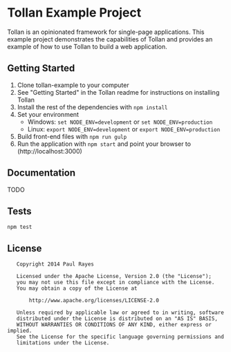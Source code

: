 Tollan Example Project
======================

Tollan is an opinionated framework for single-page applications. This example project demonstrates the capabilities of Tollan and provides an example of how to use Tollan to build a web application.

Getting Started
---------------

1. Clone tollan-example to your computer
2. See "Getting Started" in the Tollan readme for instructions on installing Tollan
3. Install the rest of the dependencies with `npm install`
4. Set your environment
    - Windows: `set NODE_ENV=development` or `set NODE_ENV=production`
    - Linux: `export NODE_ENV=development` or `export NODE_ENV=production`
5. Build front-end files with `npm run gulp`
6. Run the application with `npm start` and point your browser to (http://localhost:3000)

Documentation
-------------

TODO

Tests
-----

    npm test

License
-------

	   Copyright 2014 Paul Rayes

	   Licensed under the Apache License, Version 2.0 (the "License");
	   you may not use this file except in compliance with the License.
	   You may obtain a copy of the License at

	       http://www.apache.org/licenses/LICENSE-2.0

	   Unless required by applicable law or agreed to in writing, software
	   distributed under the License is distributed on an "AS IS" BASIS,
	   WITHOUT WARRANTIES OR CONDITIONS OF ANY KIND, either express or implied.
	   See the License for the specific language governing permissions and
	   limitations under the License.
